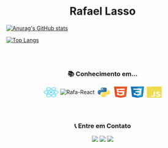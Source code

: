 <div align="center">
  <h1>Rafael Lasso</h1>
</div>

  <a href="https://github.com/Rafael-Lasso">

[![Anurag's GitHub stats](https://github-readme-stats.vercel.app/api?username=Rafael-Lasso&show_icons=true&theme=radical)](https://github.com/anuraghazra/github-readme-stats)
  
 [![Top Langs](https://github-readme-stats.vercel.app/api/top-langs/?username=Rafael-Lasso&layout=compact&theme=radical)](https://github.com/anuraghazra/github-readme-stats)
 
<div align="center">  
 
##
  
  <br>
  
### 📚 Conhecimento em...
 
  <img align="center" alt="Rafa-React" height="30" width="40" src="https://raw.githubusercontent.com/devicons/devicon/master/icons/react/react-original.svg">
  <img align="center" alt="Rafa-React" height="30" width="40" src="https://cdn.jsdelivr.net/gh/devicons/devicon/icons/nodejs/nodejs-original.svg">
  <img align="center" alt="Rafa-Python" height="30" width="40" src="https://raw.githubusercontent.com/devicons/devicon/master/icons/python/python-original.svg">
  
  <img align="center" alt="Rafa-HTML" height="30" width="40" src="https://raw.githubusercontent.com/devicons/devicon/master/icons/html5/html5-original.svg">
  <img align="center" alt="Rafa-CSS" height="30" width="40" src="https://raw.githubusercontent.com/devicons/devicon/master/icons/css3/css3-original.svg">
  <img align="center" alt="Rafa-Js" height="30" width="40" src="https://raw.githubusercontent.com/devicons/devicon/master/icons/javascript/javascript-plain.svg">
 
  </div>
  
   <br>



 <div align="center">
 <br>
   
##
  ### 📞 Entre em Contato
 
<div> 
  <a href="https://www.instagram.com/rafaellasso.b/" target="_blank"><img src="https://img.shields.io/badge/-Instagram-%23E4405F?style=for-the-badge&logo=instagram&logoColor=white" target="_blank"></a>
  <a href = "mailto:rafael.comercial27@gmail.com"><img src="https://img.shields.io/badge/-Gmail-%23333?style=for-the-badge&logo=gmail&logoColor=white" target="_blank"></a>
  <a href="https://br.linkedin.com/in/rafael-lasso-0450a5239?trk=people-guest_people_search-card" target="_blank"><img src="https://img.shields.io/badge/-LinkedIn-%230077B5?style=for-the-badge&logo=linkedin&logoColor=white" target="_blank"></a>  
 
</div>

